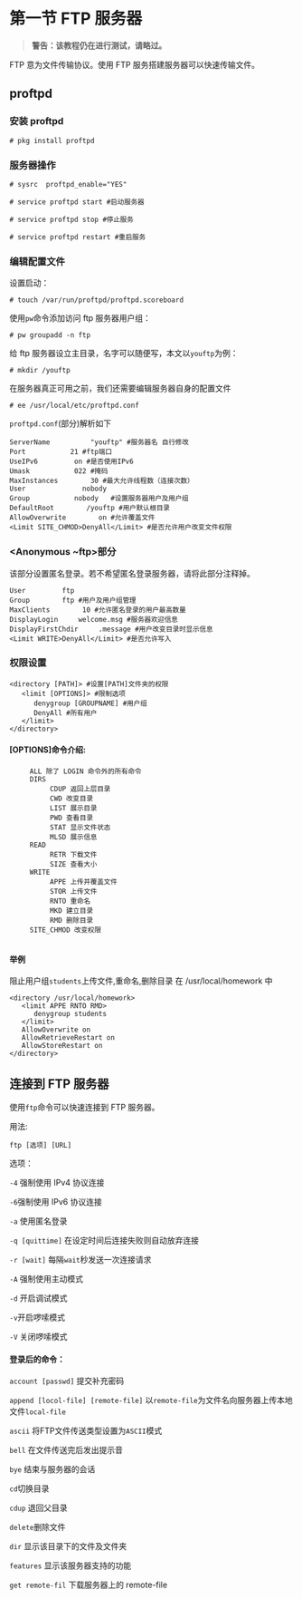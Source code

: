 # 第一节 FTP 服务器

>**警告：该教程仍在进行测试，请略过。**

FTP 意为文件传输协议。使用 FTP 服务搭建服务器可以快速传输文件。


## proftpd 

### 安装 proftpd

```
# pkg install proftpd
```
### 服务器操作

```
# sysrc  proftpd_enable="YES"

# service proftpd start #启动服务器

# service proftpd stop #停止服务

# service proftpd restart #重启服务
```

### 编辑配置文件

设置启动：

```
# touch /var/run/proftpd/proftpd.scoreboard
```

使用`pw`命令添加访问 ftp 服务器用户组：

```
# pw groupadd -n ftp
```

给 ftp 服务器设立主目录，名字可以随便写，本文以`youftp`为例：

```
# mkdir /youftp
```

在服务器真正可用之前，我们还需要编辑服务器自身的配置文件

```
# ee /usr/local/etc/proftpd.conf
```

`proftpd.conf`(部分)解析如下

```
ServerName          "youftp" #服务器名 自行修改
Port           21 #ftp端口
UseIPv6         on #是否使用IPv6
Umask           022 #掩码
MaxInstances        30 #最大允许线程数（连接次数）
User              nobody
Group           nobody   #设置服务器用户及用户组
DefaultRoot        /youftp #用户默认根目录
AllowOverwrite        on #允许覆盖文件
<Limit SITE_CHMOD>DenyAll</Limit> #是否允许用户改变文件权限
```

### <Anonymous ~ftp>部分

该部分设置匿名登录。若不希望匿名登录服务器，请将此部分注释掉。

```
User         ftp
Group        ftp #用户及用户组管理
MaxClients        10 #允许匿名登录的用户最高数量
DisplayLogin     welcome.msg #服务器欢迎信息
DisplayFirstChdir     .message #用户改变目录时显示信息
<Limit WRITE>DenyAll</Limit> #是否允许写入
```

### 权限设置

```
<directory [PATH]> #设置[PATH]文件夹的权限
   <limit [OPTIONS]> #限制选项
      denygroup [GROUPNAME] #用户组
      DenyAll #所有用户
   </limit>
</directory>
```
#### [OPTIONS]命令介绍:
```
     ALL 除了 LOGIN 命令外的所有命令
     DIRS
          CDUP 返回上层目录
          CWD 改变目录
          LIST 展示目录
          PWD 查看目录
          STAT 显示文件状态
          MLSD 展示信息
     READ
          RETR 下载文件
          SIZE 查看大小
     WRITE
          APPE 上传并覆盖文件
          STOR 上传文件
          RNTO 重命名
          MKD 建立目录
          RMD 删除目录
     SITE_CHMOD 改变权限 
    
```
#### 举例

阻止用户组`students`上传文件,重命名,删除目录 在   /usr/local/homework  中
```
<directory /usr/local/homework>
   <limit APPE RNTO RMD>
      denygroup students
   </limit>
   AllowOverwrite on
   AllowRetrieveRestart on
   AllowStoreRestart on
</directory>
```

## **连接到 FTP 服务器**

使用`ftp`命令可以快速连接到 FTP 服务器。

用法: 

```
ftp [选项] [URL]
```

选项：

`-4` 强制使用 IPv4 协议连接

`-6`强制使用 IPv6 协议连接

`-a` 使用匿名登录

`-q [quittime]` 在设定时间后连接失败则自动放弃连接

`-r [wait]` 每隔`wait`秒发送一次连接请求

`-A` 强制使用主动模式

`-d` 开启调试模式

`-v`开启啰嗦模式

`-V` 关闭啰嗦模式

#### 登录后的命令：

`account [passwd]` 提交补充密码

`append [locol-file] [remote-file]` 以`remote-file`为文件名向服务器上传本地文件`local-file`

`ascii` 将FTP文件传送类型设置为`ASCII`模式

`bell` 在文件传送完后发出提示音

`bye` 结束与服务器的会话

`cd`切换目录

`cdup` 退回父目录

`delete`删除文件

`dir` 显示该目录下的文件及文件夹

`features` 显示该服务器支持的功能

`get remote-fil` 下载服务器上的 remote-file


